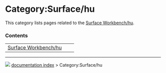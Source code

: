 # Category:Surface/hu
This category lists pages related to the [Surface Workbench/hu](Surface_Workbench/hu.md).

### Contents

|     |     |     |
| --- | --- | --- |
| [Surface Workbench/hu](Surface_Workbench/hu.md) |



---
![](images/Right_arrow.png) [documentation index](../README.md) > Category:Surface/hu
